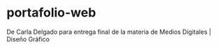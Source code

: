 # portafolio-web
De Carla Delgado para entrega final de la materia de Medios Digitales | Diseño Gráfico
